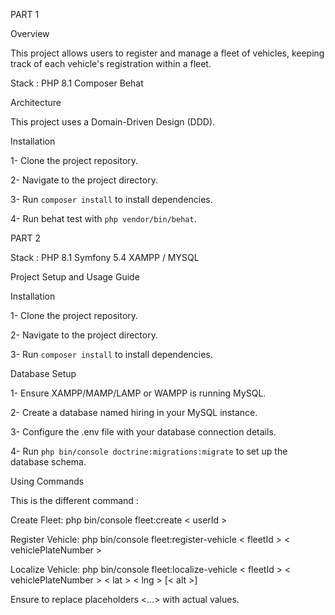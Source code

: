 PART 1

Overview

This project allows users to register and manage a fleet of vehicles, keeping track of each vehicle's registration within a fleet.

Stack :
PHP 8.1
Composer
Behat

Architecture

This project uses a Domain-Driven Design (DDD).

Installation

1- Clone the project repository.

2- Navigate to the project directory.

3- Run `composer install` to install dependencies.

4- Run behat test with `php vendor/bin/behat`.

PART 2

Stack :
PHP 8.1
Symfony 5.4
XAMPP / MYSQL

Project Setup and Usage Guide

Installation

1- Clone the project repository.

2- Navigate to the project directory.

3- Run `composer install` to install dependencies.

Database Setup

1- Ensure XAMPP/MAMP/LAMP or WAMPP is running MySQL.

2- Create a database named hiring in your MySQL instance.

3- Configure the .env file with your database connection details.

4- Run `php bin/console doctrine:migrations:migrate` to set up the database schema.

Using Commands

This is the different command :

Create Fleet: php bin/console fleet:create < userId >

Register Vehicle: php bin/console fleet:register-vehicle < fleetId > < vehiclePlateNumber >

Localize Vehicle: php bin/console fleet:localize-vehicle < fleetId > < vehiclePlateNumber > < lat > < lng > [< alt >]
 
Ensure to replace placeholders <...> with actual values.

